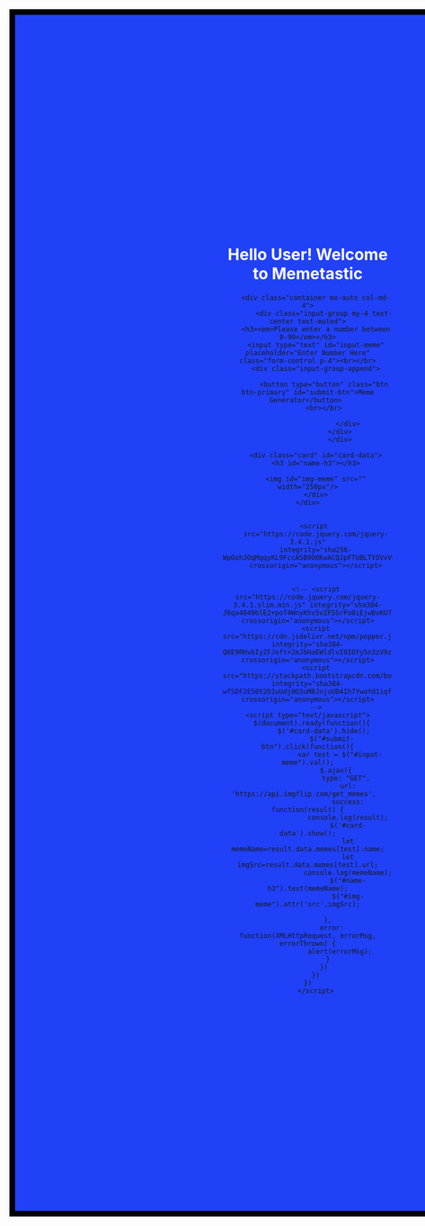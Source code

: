 <html>
<html>
<head>
		<!-- <link rel="stylesheet" href="https://stackpath.bootstrapcdn.com/bootstrap/4.4.1/css/bootstrap.min.css" integrity="sha384-Vkoo8x4CGsO3+Hhxv8T/Q5PaXtkKtu6ug5TOeNV6gBiFeWPGFN9MuhOf23Q9Ifjh" crossorigin="anonymous">-->
	<title></title>
	<style>
	#div-container{
			border: 10px solid black;
			width: 60%;
			padding: 370px;
			text-align: center;
			margin: -8px;
			background-color: rgb(33, 65, 248);
			
	}
	h1{
		color:white
	}
	
</style>
</head>
<body>
		<div id="div-container">
			<h1 class="txt-center" >Hello User! Welcome to Memetastic</h1>
			
		<div class="container mx-auto col-md-4">
        	<div class="input-group my-4 text-center text-muted">
        <h3><em>Please enter a number between 0-99</em></h3>
        <input type="text" id="input-meme" placeholder="Enter Number Here" class="form-control p-4"><br></br>
        <div class="input-group-append">
		
			<button type="button" class="btn btn-primary" id="submit-btn">Meme Generator</button> 
			<br></br>
		
                        </div>
                    </div>
					</div>
								
        <div class="card" id="card-data">
		<h3 id="name-h3"></h3>

        <img id="img-meme" src="" width="250px"/>
        </div>
	</div>
    
    
		<script 
		src="https://code.jquery.com/jquery-3.4.1.js"
		integrity="sha256-WpOohJOqMqqyKL9FccASB9O0KwACQJpFTUBLTYOVvVU="
		crossorigin="anonymous"></script>


		<!-- <script src="https://code.jquery.com/jquery-3.4.1.slim.min.js" integrity="sha384-J6qa4849blE2+poT4WnyKhv5vZF5SrPo0iEjwBvKU7imGFAV0wwj1yYfoRSJoZ+n" crossorigin="anonymous"></script>
		<script src="https://cdn.jsdelivr.net/npm/popper.js@1.16.0/dist/umd/popper.min.js" integrity="sha384-Q6E9RHvbIyZFJoft+2mJbHaEWldlvI9IOYy5n3zV9zzTtmI3UksdQRVvoxMfooAo" crossorigin="anonymous"></script>
		<script src="https://stackpath.bootstrapcdn.com/bootstrap/4.4.1/js/bootstrap.min.js" integrity="sha384-wfSDF2E50Y2D1uUdj0O3uMBJnjuUD4Ih7YwaYd1iqfktj0Uod8GCExl3Og8ifwB6" crossorigin="anonymous"></script>
		-->
	<script type="text/javascript">
		$(document).ready(function(){  
			$('#card-data').hide();
            	$("#submit-btn").click(function(){
                	var test = $("#input-meme").val();
               		$.ajax({  
						type: "GET", 
						url: 'https://api.imgflip.com/get_memes',  
						success: function(result) {
						console.log(result);
                    	$('#card-data').show();
						let memeName=result.data.memes[test].name;
						let imgSrc=result.data.memes[test].url;
						console.log(memeName);
						$("#name-h3").text(memeName);
						$("#img-meme").attr('src',imgSrc);

				},  
				error: function(XMLHttpRequest, errorMsg, errorThrown) {
					alert(errorMsg);
				}  
			})
		})
	})
		</script>
		

</body>
</html>
